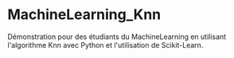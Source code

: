 # MachineLearning_Knn

Démonstration pour des étudiants du MachineLearning en utilisant l'algorithme Knn avec Python et l'utilisation de Scikit-Learn.
